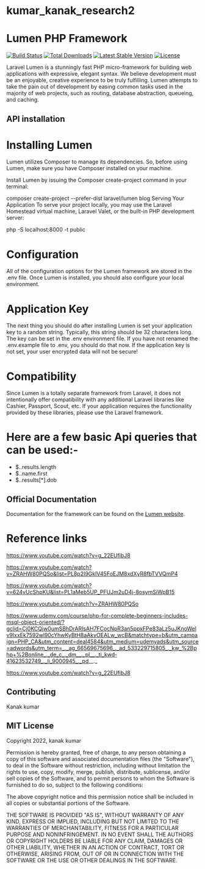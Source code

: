 # kumar_kanak_research2

# Lumen PHP Framework

[![Build Status](https://travis-ci.org/laravel/lumen-framework.svg)](https://travis-ci.org/laravel/lumen-framework)
[![Total Downloads](https://img.shields.io/packagist/dt/laravel/framework)](https://packagist.org/packages/laravel/lumen-framework)
[![Latest Stable Version](https://img.shields.io/packagist/v/laravel/framework)](https://packagist.org/packages/laravel/lumen-framework)
[![License](https://img.shields.io/packagist/l/laravel/framework)](https://packagist.org/packages/laravel/lumen-framework)

Laravel Lumen is a stunningly fast PHP micro-framework for building web applications with expressive, elegant syntax. We believe development must be an enjoyable, creative experience to be truly fulfilling. Lumen attempts to take the pain out of development by easing common tasks used in the majority of web projects, such as routing, database abstraction, queueing, and caching.

## API installation 
# Installing Lumen
Lumen utilizes Composer to manage its dependencies. So, before using Lumen, make sure you have Composer installed on your machine.

Install Lumen by issuing the Composer create-project command in your terminal:

composer create-project --prefer-dist laravel/lumen blog
Serving Your Application
To serve your project locally, you may use the Laravel Homestead virtual machine, Laravel Valet, or the built-in PHP development server:

php -S localhost:8000 -t public

# Configuration
All of the configuration options for the Lumen framework are stored in the .env file. Once Lumen is installed, you should also configure your local environment.

# Application Key
The next thing you should do after installing Lumen is set your application key to a random string. Typically, this string should be 32 characters long. The key can be set in the .env environment file. If you have not renamed the .env.example file to .env, you should do that now. If the application key is not set, your user encrypted data will not be secure!


# Compatibility
Since Lumen is a totally separate framework from Laravel, it does not intentionally offer compatibility with any additional Laravel libraries like Cashier, Passport, Scout, etc. If your application requires the functionality provided by these libraries, please use the Laravel framework.

# Here are a few basic Api queries that can be used:-
- $..results.length
- $..name.first
- $..results[*].dob

## Official Documentation

Documentation for the framework can be found on the [Lumen website](https://lumen.laravel.com/docs).

# Reference links

https://www.youtube.com/watch?v=g_22EUfibJ8

https://www.youtube.com/watch?v=ZRAHW80PQSo&list=PL8p2I9GklV45FoEJM8xdXyR8fbTVVQmP4

https://www.youtube.com/watch?v=624vUcShpKU&list=PL1aMeb5UP_PFUJm2uD4j-8osymSiWpB15

https://www.youtube.com/watch?v=ZRAHW80PQSo

https://www.udemy.com/course/php-for-complete-beginners-includes-msql-object-oriented/?gclid=Cj0KCQjw0umSBhDrARIsAH7FCocNpR3an5ppxFPe83aLz5uJKnoWelv9IxxEk7592wl90cYhwKyBtH8aAkvOEALw_wcB&matchtype=b&utm_campaign=PHP_CA&utm_content=deal4584&utm_medium=udemyads&utm_source=adwords&utm_term=_._ag_66569675696_._ad_533229715805_._kw_%2Bphp+%2Bonline_._de_c_._dm__._pl__._ti_kwd-41623532749_._li_9000945_._pd__._

https://www.youtube.com/watch?v=g_22EUfibJ8


## Contributing
Kanak kumar

## MIT License

Copyright 2022, kanak kumar

Permission is hereby granted, free of charge, to any person obtaining a copy of this software and associated documentation files (the "Software"), to deal in the Software without restriction, including without limitation the rights to use, copy, modify, merge, publish, distribute, sublicense, and/or sell copies of the Software, and to permit persons to whom the Software is furnished to do so, subject to the following conditions:

The above copyright notice and this permission notice shall be included in all copies or substantial portions of the Software.

THE SOFTWARE IS PROVIDED "AS IS", WITHOUT WARRANTY OF ANY KIND, EXPRESS OR IMPLIED, INCLUDING BUT NOT LIMITED TO THE WARRANTIES OF MERCHANTABILITY, FITNESS FOR A PARTICULAR PURPOSE AND NONINFRINGEMENT. IN NO EVENT SHALL THE AUTHORS OR COPYRIGHT HOLDERS BE LIABLE FOR ANY CLAIM, DAMAGES OR OTHER LIABILITY, WHETHER IN AN ACTION OF CONTRACT, TORT OR OTHERWISE, ARISING FROM, OUT OF OR IN CONNECTION WITH THE SOFTWARE OR THE USE OR OTHER DEALINGS IN THE SOFTWARE.
